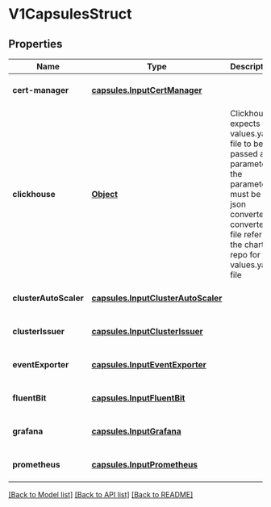 # V1CapsulesStruct
## Properties

Name | Type | Description | Notes
------------ | ------------- | ------------- | -------------
**cert-manager** | [**capsules.InputCertManager**](capsules.InputCertManager.md) |  | [optional] [default to null]
**clickhouse** | [**Object**](.md) | Clickhouse expects the values.yaml file to be passed as a parameter the parameter must be a json converted converted file  refer to the charts repo for the values.yaml file | [optional] [default to null]
**clusterAutoScaler** | [**capsules.InputClusterAutoScaler**](capsules.InputClusterAutoScaler.md) |  | [optional] [default to null]
**clusterIssuer** | [**capsules.InputClusterIssuer**](capsules.InputClusterIssuer.md) |  | [optional] [default to null]
**eventExporter** | [**capsules.InputEventExporter**](capsules.InputEventExporter.md) |  | [optional] [default to null]
**fluentBit** | [**capsules.InputFluentBit**](capsules.InputFluentBit.md) |  | [optional] [default to null]
**grafana** | [**capsules.InputGrafana**](capsules.InputGrafana.md) |  | [optional] [default to null]
**prometheus** | [**capsules.InputPrometheus**](capsules.InputPrometheus.md) |  | [optional] [default to null]

[[Back to Model list]](../README.md#documentation-for-models) [[Back to API list]](../README.md#documentation-for-api-endpoints) [[Back to README]](../README.md)

